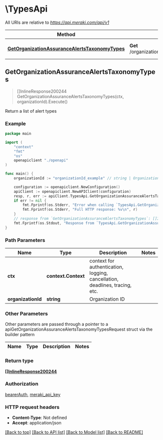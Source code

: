 # \TypesApi

All URIs are relative to *https://api.meraki.com/api/v1*

Method | HTTP request | Description
------------- | ------------- | -------------
[**GetOrganizationAssuranceAlertsTaxonomyTypes**](TypesApi.md#GetOrganizationAssuranceAlertsTaxonomyTypes) | **Get** /organizations/{organizationId}/assurance/alerts/taxonomy/types | Return a list of alert types



## GetOrganizationAssuranceAlertsTaxonomyTypes

> []InlineResponse200244 GetOrganizationAssuranceAlertsTaxonomyTypes(ctx, organizationId).Execute()

Return a list of alert types



### Example

```go
package main

import (
    "context"
    "fmt"
    "os"
    openapiclient "./openapi"
)

func main() {
    organizationId := "organizationId_example" // string | Organization ID

    configuration := openapiclient.NewConfiguration()
    apiClient := openapiclient.NewAPIClient(configuration)
    resp, r, err := apiClient.TypesApi.GetOrganizationAssuranceAlertsTaxonomyTypes(context.Background(), organizationId).Execute()
    if err != nil {
        fmt.Fprintf(os.Stderr, "Error when calling `TypesApi.GetOrganizationAssuranceAlertsTaxonomyTypes``: %v\n", err)
        fmt.Fprintf(os.Stderr, "Full HTTP response: %v\n", r)
    }
    // response from `GetOrganizationAssuranceAlertsTaxonomyTypes`: []InlineResponse200244
    fmt.Fprintf(os.Stdout, "Response from `TypesApi.GetOrganizationAssuranceAlertsTaxonomyTypes`: %v\n", resp)
}
```

### Path Parameters


Name | Type | Description  | Notes
------------- | ------------- | ------------- | -------------
**ctx** | **context.Context** | context for authentication, logging, cancellation, deadlines, tracing, etc.
**organizationId** | **string** | Organization ID | 

### Other Parameters

Other parameters are passed through a pointer to a apiGetOrganizationAssuranceAlertsTaxonomyTypesRequest struct via the builder pattern


Name | Type | Description  | Notes
------------- | ------------- | ------------- | -------------


### Return type

[**[]InlineResponse200244**](InlineResponse200244.md)

### Authorization

[bearerAuth](../README.md#bearerAuth), [meraki_api_key](../README.md#meraki_api_key)

### HTTP request headers

- **Content-Type**: Not defined
- **Accept**: application/json

[[Back to top]](#) [[Back to API list]](../README.md#documentation-for-api-endpoints)
[[Back to Model list]](../README.md#documentation-for-models)
[[Back to README]](../README.md)

